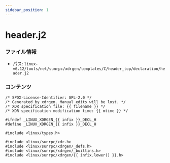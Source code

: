 ```yaml
---
sidebar_position: 1
---
```

# header.j2

### ファイル情報

- パス: `linux-v6.12/tools/net/sunrpc/xdrgen/templates/C/header_top/declaration/header.j2`

### コンテンツ

```j2
/* SPDX-License-Identifier: GPL-2.0 */
/* Generated by xdrgen. Manual edits will be lost. */
/* XDR specification file: {{ filename }} */
/* XDR specification modification time: {{ mtime }} */

#ifndef _LINUX_XDRGEN_{{ infix }}_DECL_H
#define _LINUX_XDRGEN_{{ infix }}_DECL_H

#include <linux/types.h>

#include <linux/sunrpc/xdr.h>
#include <linux/sunrpc/xdrgen/_defs.h>
#include <linux/sunrpc/xdrgen/_builtins.h>
#include <linux/sunrpc/xdrgen/{{ infix.lower() }}.h>

```
